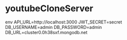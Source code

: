 # youtubeCloneServer
env
API_URL=http://localhost:3000
JWT_SECRET=secret
DB_USERNAME=admin
DB_PASSWORD=admin
DB_URL=cluster0.0h38sxf.mongodb.net
